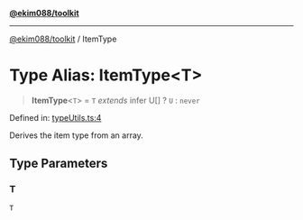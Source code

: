 [**@ekim088/toolkit**](../README.md)

---

[@ekim088/toolkit](../README.md) / ItemType

# Type Alias: ItemType\<T\>

> **ItemType**\<`T`\> = `T` _extends_ infer U[] ? `U` : `never`

Defined in: [typeUtils.ts:4](https://github.com/ekim088/toolkit/blob/main/src/typeUtils.ts#L4)

Derives the item type from an array.

## Type Parameters

### T

`T`
